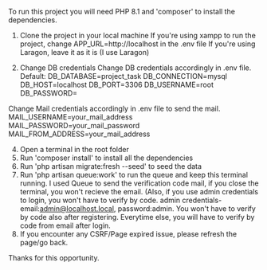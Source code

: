 To run this project you will need PHP 8.1 and 'composer' to install the dependencies.

1. Clone the project in your local machine
If you're using xampp to run the project, change APP_URL=http://localhost in the .env file
If you're using Laragon, leave it as it is (I use Laragon)

3. Change DB credentials
Change DB credentials accordingly in .env file. Default: 
DB_DATABASE=project_task 
DB_CONNECTION=mysql
DB_HOST=localhost
DB_PORT=3306
DB_USERNAME=root
DB_PASSWORD=

Change Mail credentials accordingly in .env file to send the mail. 
MAIL_USERNAME=your_mail_address
MAIL_PASSWORD=your_mail_password
MAIL_FROM_ADDRESS=your_mail_address

4. Open a terminal in the root folder
5. Run 'composer install' to install all the dependencies
6. Run 'php artisan migrate:fresh --seed' to seed the data
7. Run 'php artisan queue:work' to run the queue and keep this terminal running. I used Queue to send the verification code mail, if you close the terminal, you won't recieve the email. (Also, if you use admin credentials to login, you won't have to verify by code. admin credentials- email:admin@localhost.local, password:admin. You won't have to verify by code also after registering. Everytime else, you will have to verify by code from email after login.
8. If you encounter any CSRF/Page expired issue, please refresh the page/go back.

Thanks for this opportunity.

